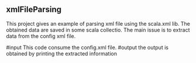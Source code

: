 ## xmlFileParsing
This project gives an example of parsing xml file using the scala.xml lib. The obtained data are saved in some scala collectio.
The main issue is to extract data from the config xml file.

#input
This code consume the config.xml file.
#output
the output is obtained by printing the extracted information
